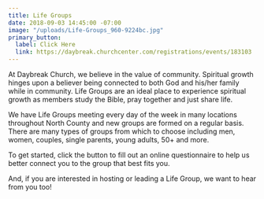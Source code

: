 ```yaml
---
title: Life Groups
date: 2018-09-03 14:45:00 -07:00
image: "/uploads/Life-Groups_960-9224bc.jpg"
primary_button:
  label: Click Here
  link: https://daybreak.churchcenter.com/registrations/events/183103
---
```


At Daybreak Church, we believe in the value of community. Spiritual growth hinges upon a believer being connected to both God and his/her family while in community. Life Groups are an ideal place to experience spiritual growth as members study the Bible, pray together and just share life.

We have Life Groups meeting every day of the week in many locations throughout North County and new groups are formed on a regular basis. There are many types of groups from which to choose including men, women, couples, single parents, young adults, 50+ and more.

To get started, click the button to fill out an online questionnaire to help us better connect you to the group that best fits you.

And, if you are interested in hosting or leading a Life Group, we want to hear from you too!